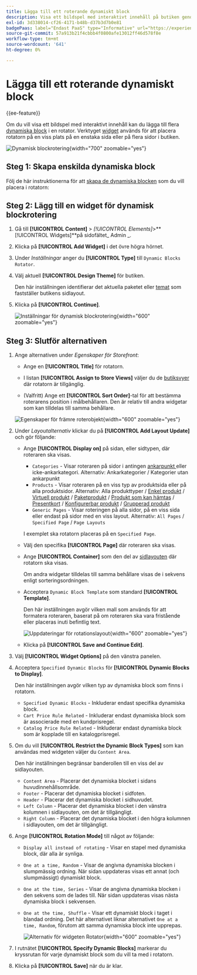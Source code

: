 ```yaml
---
title: Lägga till ett roterande dynamiskt block
description: Visa ett bildspel med interaktivt innehåll på butiken genom att lägga till flera dynamiska block i en roterare.
exl-id: 3d338014-cf26-4171-b48b-d37b3d7b0e81
badgePaas: label="Endast PaaS" type="Informative" url="https://experienceleague.adobe.com/en/docs/commerce/user-guides/product-solutions" tooltip="Gäller endast Adobe Commerce i molnprojekt (Adobe-hanterad PaaS-infrastruktur) och lokala projekt."
source-git-commit: 57a913b21f4cbbb4f0800afe13012ff46d578f8e
workflow-type: tm+mt
source-wordcount: '641'
ht-degree: 0%

---
```


# Lägga till ett roterande dynamiskt block

{{ee-feature}}

Om du vill visa ett bildspel med interaktivt innehåll kan du lägga till flera [dynamiska block](dynamic-blocks.md) i en rotator. Verktyget [widget](widgets.md) används för att placera rotatorn på en viss plats på en enstaka sida eller på flera sidor i butiken.

![Dynamisk blockrotering](./assets/widget-dynamic-block-rotator.png){width="700" zoomable="yes"}

## Steg 1: Skapa enskilda dynamiska block

Följ de här instruktionerna för att [skapa de dynamiska blocken](dynamic-blocks.md) som du vill placera i rotatorn:

## Steg 2: Lägg till en widget för dynamisk blockrotering

1. Gå till **[!UICONTROL Content]** > _[!UICONTROL Elements]_>**[!UICONTROL Widgets]**på sidofältet_ Admin _.

1. Klicka på **[!UICONTROL Add Widget]** i det övre högra hörnet.

1. Under _Inställningar_ anger du **[!UICONTROL Type]** till `Dynamic Blocks Rotator`.

1. Välj aktuell **[!UICONTROL Design Theme]** för butiken.

   Den här inställningen identifierar det aktuella paketet eller [temat](themes.md) som fastställer butikens sidlayout.

1. Klicka på **[!UICONTROL Continue]**.

   ![Inställningar för dynamisk blockrotering](./assets/widget-dynamic-block-rotator-settings.png){width="600" zoomable="yes"}

## Steg 3: Slutför alternativen

1. Ange alternativen under _Egenskaper för Storefront_:

   - Ange en **[!UICONTROL Title]** för rotatorn.

   - I listan **[!UICONTROL Assign to Store Views]** väljer du de [butiksvyer](../getting-started/websites-stores-views.md) där rotatorn är tillgänglig.

   - (Valfritt) Ange ett **[!UICONTROL Sort Order]**-tal för att bestämma roterarens position i målbehållaren. Den är relativ till andra widgetar som kan tilldelas till samma behållare.

   ![Egenskaper för främre roterobjekt](./assets/widget-dynamic-block-rotator-storefront-properties.png){width="600" zoomable="yes"}

1. Under _Layoutalternativ_ klickar du på **[!UICONTROL Add Layout Update]** och gör följande:

   - Ange **[!UICONTROL Display on]** på sidan, eller sidtypen, där roteraren ska visas.

      - `Categories` - Visar roteraren på sidor i antingen [ ankarpunkt ](../catalog/navigation-layered.md) eller icke-ankarkategori. Alternativ: Ankarkategorier / Kategorier utan ankarpunkt
      - `Products` - Visar roteraren på en viss typ av produktsida eller på alla produktsidor. Alternativ: Alla produkttyper / [Enkel produkt](../catalog/product-create-simple.md) / [Virtuell produkt](../catalog/product-create-virtual.md) / [Paketprodukt](../catalog/product-create-bundle.md) / [Produkt som kan hämtas](../catalog/product-create-downloadable.md) / [Presentkort](../catalog/product-gift-card-create.md) / [Konfigurerbar produkt](../catalog/product-create-configurable.md) / [Grupperad produkt](../catalog/product-create-grouped.md)
      - `Generic Pages` - Visar roteringen på alla sidor, på en viss sida eller endast på sidor med en viss layout. Alternativ: `All Pages` / `Specified Page` / `Page Layouts`

     I exemplet ska rotatorn placeras på en `Specified Page`.

   - Välj den specifika **[!UICONTROL Page]** där roteraren ska visas.

   - Ange **[!UICONTROL Container]** som den del av [sidlayouten](page-layout.md#standard-page-layouts) där rotatorn ska visas.

     Om andra widgetar tilldelas till samma behållare visas de i sekvens enligt sorteringsordningen.

   - Acceptera `Dynamic Block Template` som standard **[!UICONTROL Template]**.

     Den här inställningen avgör vilken mall som används för att formatera roteraren, baserat på om roteraren ska vara fristående eller placeras inuti befintlig text.

     ![Uppdateringar för rotationslayout](./assets/widget-dynamic-block-rotator-layout-updates.png){width="600" zoomable="yes"}

   - Klicka på **[!UICONTROL Save and Continue Edit]**.

1. Välj **[!UICONTROL Widget Options]** på den vänstra panelen.

1. Acceptera `Specified Dynamic Blocks` för **[!UICONTROL Dynamic Blocks to Display]**.

   Den här inställningen avgör vilken typ av dynamiska block som finns i rotatorn.

   - `Specified Dynamic Blocks` - Inkluderar endast specifika dynamiska block.
   - `Cart Price Rule Related` - Inkluderar endast dynamiska block som är associerade med en kundprisregel.
   - `Catalog Price Rule Related` - Inkluderar endast dynamiska block som är kopplade till en katalogprisregel.

1. Om du vill **[!UICONTROL Restrict the Dynamic Block Types]** som kan användas med widgeten väljer du `Content Area`.

   Den här inställningen begränsar banderollen till en viss del av sidlayouten.

   - `Content Area` - Placerar det dynamiska blocket i sidans huvudinnehållsområde.
   - `Footer` - Placerar det dynamiska blocket i sidfoten.
   - `Header` - Placerar det dynamiska blocket i sidhuvudet.
   - `Left Column` - Placerar det dynamiska blocket i den vänstra kolumnen i sidlayouten, om det är tillgängligt.
   - `Right Column` - Placerar det dynamiska blocket i den högra kolumnen i sidlayouten, om det är tillgängligt.

1. Ange **[!UICONTROL Rotation Mode]** till något av följande:

   - `Display all instead of rotating` - Visar en stapel med dynamiska block, där alla är synliga.
   - `One at a time, Random` - Visar de angivna dynamiska blocken i slumpmässig ordning. När sidan uppdateras visas ett annat (och slumpmässigt) dynamiskt block.
   - `One at the time, Series` - Visar de angivna dynamiska blocken i den sekvens som de lades till. När sidan uppdateras visas nästa dynamiska block i sekvensen.
   - `One at the time, Shuffle` - Visar ett dynamiskt block i taget i blandad ordning. Det här alternativet liknar alternativet `One at a time, Random`, förutom att samma dynamiska block inte upprepas.

     ![Alternativ för widgeten Rotator](./assets/widget-dynamic-block-rotator-widget-options.png){width="600" zoomable="yes"}

1. I rutnätet **[!UICONTROL Specify Dynamic Blocks]** markerar du kryssrutan för varje dynamiskt block som du vill ta med i rotatorn.

1. Klicka på **[!UICONTROL Save]** när du är klar.
